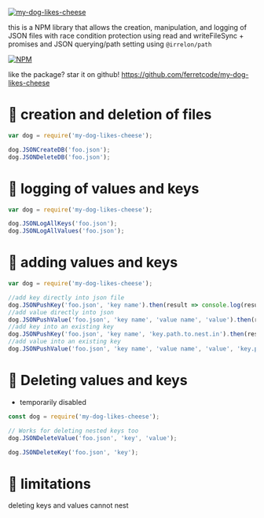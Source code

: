 <a href="https://ibb.co/QF9Zb2f"><img align="center" src="https://i.ibb.co/99nJ8FN/my-dog-likes-cheese.png" alt="my-dog-likes-cheese" border="0"></a>

this is a NPM library that allows the creation, manipulation, and logging of JSON files with race condition protection using read and writeFileSync + promises and JSON querying/path setting using `@irrelon/path`

[![NPM](https://nodei.co/npm/my-dog-likes-cheese.png)](https://nodei.co/npm/my-dog-likes-cheese/)

like the package? star it on github! https://github.com/ferretcode/my-dog-likes-cheese

# 📜 creation and deletion of files
```javascript
var dog = require('my-dog-likes-cheese');

dog.JSONCreateDB('foo.json');
dog.JSONDeleteDB('foo.json');
```

# 📜 logging of values and keys
```javascript
var dog = require('my-dog-likes-cheese');

dog.JSONLogAllKeys('foo.json');
dog.JSONLogAllValues('foo.json');
```
# 📜 adding values and keys
```javascript
var dog = require('my-dog-likes-cheese');

//add key directly into json file
dog.JSONPushKey('foo.json', 'key name').then(result => console.log(result));
//add value directly into json
dog.JSONPushValue('foo.json', 'key name', 'value name', 'value').then(result => console.log(result));
//add key into an existing key
dog.JSONPushKey('foo.json', 'key name', 'key.path.to.nest.in').then(result => console.log(result));
//add value into an existing key
dog.JSONPushValue('foo.json', 'key name', 'value name', 'value', 'key.path.to.nest.in').then(result => console.log(result));
```

# 📜 Deleting values and keys
* temporarily disabled
```javascript
const dog = require('my-dog-likes-cheese');

// Works for deleting nested keys too
dog.JSONDeleteValue('foo.json', 'key', 'value');

dog.JSONDeleteKey('foo.json', 'key');

```

# 🚫 limitations
deleting keys and values cannot nest
